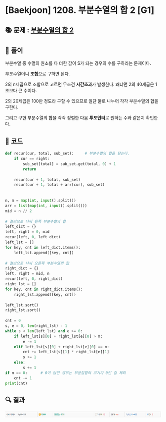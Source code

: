 # [Baekjoon] 1208. 부분수열의 합 2 [G1]

## 📚 문제 : [부분수열의 합 2](https://www.acmicpc.net/problem/1208)

## 📖 풀이

부분수열 중 수열의 원소를 다 더한 값이 S가 되는 경우의 수를 구하라는 문제이다.

부분수열이니 **조합**으로 구하면 된다.

2의 n제곱으로 조합으로 고르면 무조건 **시간초과**가 발생한다. 왜냐면 2의 40제곱은 1조보다 큰 수이다.

2의 20제곱은 100만 정도라 구할 수 있으므로 일단 둘로 나누어 각각 부분수열의 합을 구한다.

그리고 구한 부분수열의 합을 각각 정렬한 다음 **투포인터**로 원하는 수와 같은지 확인한다.

## 📒 코드

```python
def recur(cur, total, sub_set):     # 부분수열의 합을 담는다.
    if cur == right:
        sub_set[total] = sub_set.get(total, 0) + 1
        return

    recur(cur + 1, total, sub_set)
    recur(cur + 1, total + arr[cur], sub_set)
    

n, m = map(int, input().split())
arr = list(map(int, input().split()))
mid = n // 2

# 절반으로 나눠 왼쪽 부분수열의 합
left_dict = {}
left, right = 0, mid
recur(left, 0, left_dict)
left_lst = []
for key, cnt in left_dict.items():
    left_lst.append([key, cnt])

# 절반으로 나눠 오른쪽 부분수열의 합
right_dict = {}
left, right = mid, n
recur(left, 0, right_dict)
right_lst = []
for key, cnt in right_dict.items():
    right_lst.append([key, cnt])

left_lst.sort()
right_lst.sort()

cnt = 0
s, e = 0, len(right_lst) - 1
while s < len(left_lst) and e >= 0:
    if left_lst[s][0] + right_lst[e][0] > m:
        e -= 1
    elif left_lst[s][0] + right_lst[e][0] == m:
        cnt += left_lst[s][1] * right_lst[e][1]
        s += 1
    else:
        s += 1
if m == 0:      # 0이 답인 경우는 부분집합의 크기가 0인 걸 제외
    cnt -= 1
print(cnt)
```

## 🔍 결과

![image-20220706190053765](README.assets/image-20220706190053765.png)
